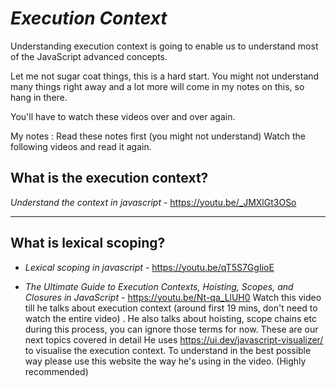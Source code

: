 # _Execution Context_

Understanding execution context is going to enable us to understand most of the JavaScript advanced concepts.

Let me not sugar coat things, this is a hard start. You might not understand many things right away and a lot more will come in my notes on this, so hang in there.

You'll have to watch these videos over and over again.

My notes : Read these notes first (you might not understand)
Watch the following videos and read it again.

## What is the execution context?
_Understand the context in javascript_ - https://youtu.be/_JMXlGt3OSo

---

## What is lexical scoping?
* _Lexical scoping in javascript_ - https://youtu.be/qT5S7GgIioE

* _The Ultimate Guide to Execution Contexts, Hoisting, Scopes, and Closures in JavaScript_ - https://youtu.be/Nt-qa_LlUH0
Watch this video till he talks about execution context (around first 19 mins, don't need to watch the entire video) . He also talks about hoisting, scope chains etc during this process, you can ignore those terms for now. These are our next topics covered in detail
He uses https://ui.dev/javascript-visualizer/ to visualise the execution context. To understand in the best possible way please use this website the way he's using in the video. (Highly recommended)